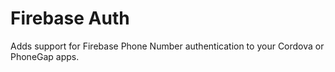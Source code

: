 # Firebase Auth #
Adds support for Firebase Phone Number authentication to your Cordova or PhoneGap apps.